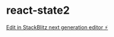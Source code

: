 # react-state2

[Edit in StackBlitz next generation editor ⚡️](https://stackblitz.com/~/github.com/mluighy/react-state2)